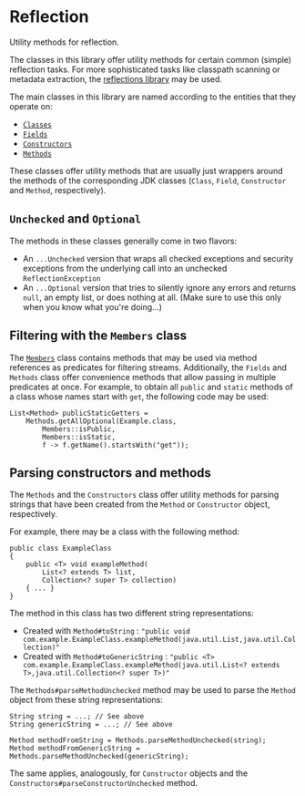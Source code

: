 # Reflection

Utility methods for reflection.

The classes in this library offer utility methods for certain common (simple)
reflection tasks. For more sophisticated tasks like classpath scanning or
metadata extraction, the [reflections library](https://github.com/ronmamo/reflections)
may be used.
 

The main classes in this library are named according to the entities that
they operate on:

- [`Classes`](https://github.com/javagl/Reflection/blob/master/src/main/java/de/javagl/reflection/Classes.java)
- [`Fields`](https://github.com/javagl/Reflection/blob/master/src/main/java/de/javagl/reflection/Fields.java)
- [`Constructors`](https://github.com/javagl/Reflection/blob/master/src/main/java/de/javagl/reflection/Constructors.java)
- [`Methods`](https://github.com/javagl/Reflection/blob/master/src/main/java/de/javagl/reflection/Methods.java)

These classes offer utility methods that are usually just wrappers around the
methods of the corresponding JDK classes (`Class`, `Field`, `Constructor`
and `Method`, respectively).

## `Unchecked` and `Optional`  

The methods in these classes generally come in two flavors:

- An `...Unchecked` version that wraps all checked exceptions and security
  exceptions from the underlying call into an unchecked `ReflectionException`
- An `...Optional` version that tries to silently ignore any errors and
  returns `null`, an empty list, or does nothing at all. (Make sure to use
  this only when you know what you're doing...)


## Filtering with the `Members` class  

The [`Members`](https://github.com/javagl/Reflection/blob/master/src/main/java/de/javagl/reflection/Members.java)
class contains methods that may be used via method references as predicates
for filtering streams. Additionally, the `Fields` and `Methods` class offer
convenience methods that allow passing in multiple predicates at once. For 
example, to obtain all `public` and `static` methods of a class whose 
names start with `get`, the following code may be used: 

    List<Method> publicStaticGetters = 
        Methods.getAllOptional(Example.class,
            Members::isPublic, 
            Members::isStatic,
            f -> f.getName().startsWith("get"));

            
## Parsing constructors and methods

The `Methods` and the `Constructors` class offer utility methods for
parsing strings that have been created from the `Method` or `Constructor`
object, respectively.

For example, there may be a class with the following method: 

    public class ExampleClass
    {
        public <T> void exampleMethod(
            List<? extends T> list, 
            Collection<? super T> collection) 
        { ... }
    }

The method in this class has two different string representations:

- Created with `Method#toString` : `"public void com.example.ExampleClass.exampleMethod(java.util.List,java.util.Collection)"`
- Created with `Method#toGenericString` : `"public <T> com.example.ExampleClass.exampleMethod(java.util.List<? extends T>,java.util.Collection<? super T>)"`

The `Methods#parseMethodUnchecked` method may be used to parse the 
`Method` object from these string representations:

    String string = ...; // See above
    String genericString = ...; // See above
    
    Method methodFromString = Methods.parseMethodUnchecked(string);
    Method methodFromGenericString = Methods.parseMethodUnchecked(genericString);
    
The same applies, analogously, for `Constructor` objects and the 
`Constructors#parseConstructorUnchecked` method.

    



  
            
            